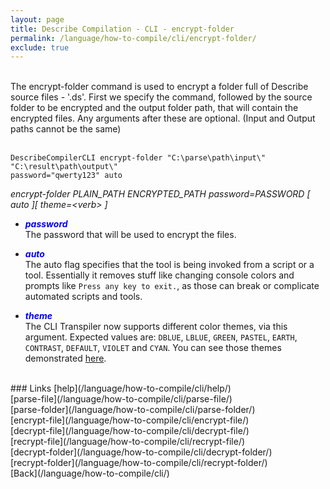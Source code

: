 ```yaml
---
layout: page
title: Describe Compilation - CLI - encrypt-folder
permalink: /language/how-to-compile/cli/encrypt-folder/
exclude: true
---
```

<br>The encrypt-folder command is used to encrypt a folder full of Describe source files - '.ds'. First we specify the command, followed by the source folder to be encrypted and the output folder path, that will contain the encrypted files. Any arguments after these are optional. (Input and Output paths cannot be the same)<br><br>

```DescribeCompilerCLI encrypt-folder "C:\parse\path\input\" "C:\result\path\output\"```<br>
```password="qwerty123" auto```<br>

_encrypt-folder PLAIN_PATH ENCRYPTED_PATH password=PASSWORD
[ auto ][ theme=&lt;verb&gt; ]_
<br>

* <span style="color:blue">**_password_**</span><br>
The  password that will be used to encrypt the files.

* <span style="color:blue">**_auto_**</span><br>
The auto flag specifies that the tool is being invoked from a script or a tool. Essentially it removes stuff like changing console colors and prompts like ```Press any key to exit.```, as those can break or complicate automated scripts and tools.

* <span style="color:blue">**_theme_**</span><br>
The CLI Transpiler now supports different color themes, via this argument. Expected values are: ```DBLUE```, ```LBLUE```, ```GREEN```, ```PASTEL```, ```EARTH```, ```CONTRAST```, ```DEFAULT```, ```VIOLET``` and ```CYAN```. You can see those themes demonstrated [here](https://github.com/viktorchernev/DescribeCompiler/wiki/output-themes).  

<br>
### Links
[help](/language/how-to-compile/cli/help/)<br>
[parse-file](/language/how-to-compile/cli/parse-file/)<br>
[parse-folder](/language/how-to-compile/cli/parse-folder/)<br>
[encrypt-file](/language/how-to-compile/cli/encrypt-file/)<br>
[decrypt-file](/language/how-to-compile/cli/decrypt-file/)<br>
[recrypt-file](/language/how-to-compile/cli/recrypt-file/)<br>
[decrypt-folder](/language/how-to-compile/cli/decrypt-folder/)<br>
[recrypt-folder](/language/how-to-compile/cli/recrypt-folder/)<br>
[Back](/language/how-to-compile/cli/)